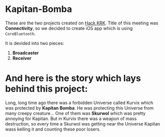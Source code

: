 Kapitan-Bomba
=============

These are the two projects created on [Hack KRK](http://hackkrk.com). Title of this meeting was **Connectivity**, so we decided to
create iOS app which is using `CoreBluetooth`.    

It is devided into two pieces:
1. **Broadcaster**
2. **Receiver**  
  
And here is the story which lays behind this project:
==============
Long, long time ago there was a forbidden Universe called Kurvix which was protected by **Kapitan Bomba**. He was protecting this Universe from many creepy creature... One of them was **Skurwol** which was pretty annoying for Kapitan. But in Kurvix there was a weapon of mass destruction, so every time a Skurwol was getting near the Universe Kapitan wass kelling it and counting these poor losers.
